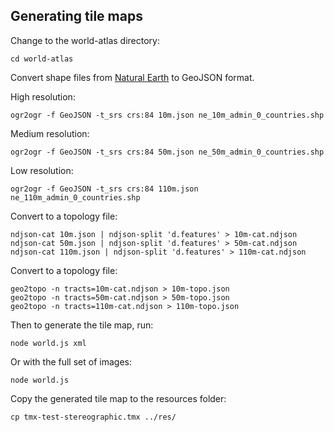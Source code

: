 

## Generating tile maps

Change to the world-atlas directory:

    cd world-atlas

Convert shape files from [Natural Earth](http://www.naturalearthdata.com/downloads/110m-cultural-vectors/) to GeoJSON format.

High resolution:

    ogr2ogr -f GeoJSON -t_srs crs:84 10m.json ne_10m_admin_0_countries.shp

Medium resolution:

    ogr2ogr -f GeoJSON -t_srs crs:84 50m.json ne_50m_admin_0_countries.shp

Low resolution:

    ogr2ogr -f GeoJSON -t_srs crs:84 110m.json ne_110m_admin_0_countries.shp


Convert to a topology file:

    ndjson-cat 10m.json | ndjson-split 'd.features' > 10m-cat.ndjson
    ndjson-cat 50m.json | ndjson-split 'd.features' > 50m-cat.ndjson
    ndjson-cat 110m.json | ndjson-split 'd.features' > 110m-cat.ndjson

Convert to a topology file:
    
    geo2topo -n tracts=10m-cat.ndjson > 10m-topo.json
    geo2topo -n tracts=50m-cat.ndjson > 50m-topo.json
    geo2topo -n tracts=110m-cat.ndjson > 110m-topo.json

Then to generate the tile map, run:

    node world.js xml 

Or with the full set of images:

    node world.js

Copy the generated tile map to the resources folder:

    cp tmx-test-stereographic.tmx ../res/

